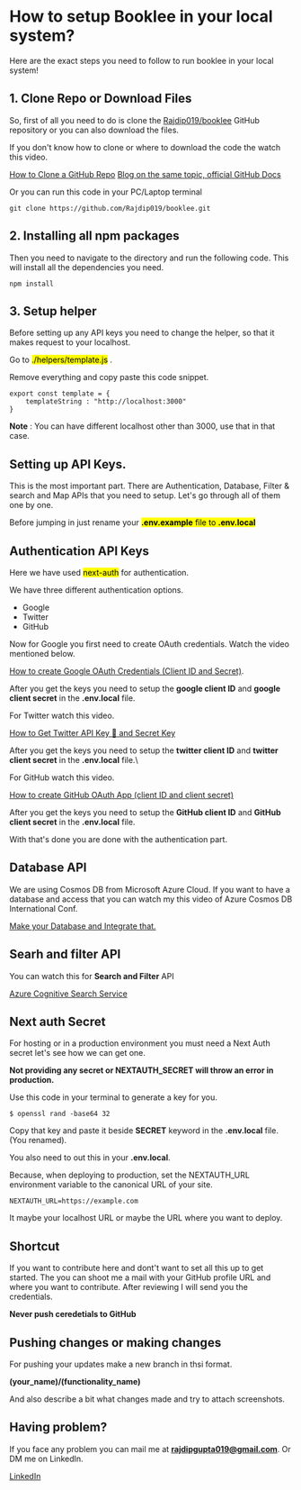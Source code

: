 # How to setup Booklee in your local system?

Here are the exact steps you need to follow to run booklee in your local system!

## 1. Clone Repo or Download Files

So, first of all you need to do is clone the [Rajdip019/booklee](https://github.com/Rajdip019/booklee) GitHub repository or you can also download the files.

If you don't know how to clone or where to download the code the watch this video.

[How to Clone a GitHub Repo](https://www.youtube.com/watch?v=CKcqniGu3tA)
[Blog on the same topic, official GitHub Docs](https://docs.github.com/en/repositories/creating-and-managing-repositories/cloning-a-repository)

Or you can run this code in your PC/Laptop terminal 

```
git clone https://github.com/Rajdip019/booklee.git
```

## 2. Installing all npm packages

Then you need to navigate to the directory and run the following code. This will install all the dependencies you need.

```
npm install
```
## 3. Setup helper

Before setting up any API keys you need to change the helper, so that it makes request to your localhost.

Go to <mark >./helpers/template.js</mark> .

Remove everything and copy paste this code snippet.

```
export const template = {
    templateString : "http://localhost:3000"
}
```

**Note** : You can have different localhost other than 3000, use that in that case. 

## Setting up API Keys.

This is the most important part. There are Authentication, Database, Filter & search and Map APIs that you need to setup. Let's go through all of them one by one.

Before jumping in just rename your <mark>**.env.example** file to **.env.local**</mark>

## Authentication API Keys

Here we have used <mark>next-auth</mark> for authentication. 

We have three different authentication options.

- Google
- Twitter
- GitHub

Now for Google you first need to create OAuth credentials. Watch the video mentioned below.

[How to create Google OAuth Credentials (Client ID and Secret)](https://www.youtube.com/watch?v=xH6hAW3EqLk).

After you get the keys you need to setup the **google client ID** and **google client secret** in the **.env.local** file.

For Twitter watch this video.

[How to Get Twitter API Key 🔑 and Secret Key](https://www.youtube.com/watch?v=gLZE1L8UfqA)

After you get the keys you need to setup the **twitter client ID** and **twitter client secret** in the **.env.local** file.\

For GitHub watch this video.

[How to create GitHub OAuth App (client ID and client secret)](https://www.youtube.com/watch?v=R9lxXQcy-nM)

After you get the keys you need to setup the **GitHub client ID** and **GitHub client secret** in the **.env.local** file.

With that's done you are done with the authentication part.

## Database API

We are using Cosmos DB from Microsoft Azure Cloud. If you want to have a database and access that you can watch my this video of Azure Cosmos DB International Conf.

[Make your Database and Integrate that.](https://youtu.be/GiMtIifnsLk?t=7240)

## Searh and filter API

You can watch this for **Search and Filter** API

[Azure Cognitive Search Service](https://www.youtube.com/watch?v=_qxV6QLxeeA)

## Next auth Secret 

For hosting or in a production environment you must need a Next Auth secret let's see how we can get one.

**Not providing any secret or NEXTAUTH_SECRET will throw an error in production.**

Use this code in your terminal to generate a key for you.

```
$ openssl rand -base64 32
```

Copy that key and paste it beside **SECRET** keyword in the **.env.local** file. (You renamed).

You also need to out this in your **.env.local**.

Because, when deploying to production, set the NEXTAUTH_URL environment variable to the canonical URL of your site.

```
NEXTAUTH_URL=https://example.com
```

It maybe your localhost URL or maybe the URL where you want to deploy.

## Shortcut

If you want to contribute here and dont't want to set all this up to get started. The you can shoot me a mail with your GitHub profile URL and where you want to contribute. After reviewing I will send you the credentials.

**Never push ceredetials to GitHub**

## Pushing changes or making changes

For pushing your updates make a new branch in thsi format.

**(your_name)/(functionality_name)**

And also describe a bit what changes made and try to attach screenshots.

## Having problem?

If you face any problem you can mail me at **rajdipgupta019@gmail.com**. Or DM me on LinkedIn.

[LinkedIn](https://www.linkedin.com/in/rajdeep-sengupta/)